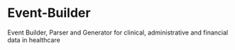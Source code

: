 # Event-Builder
Event Builder, Parser and Generator for clinical, administrative and financial data in healthcare
